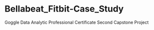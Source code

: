 # Bellabeat_Fitbit-Case_Study
Goggle Data Analytic Professional Certificate Second Capstone Project
